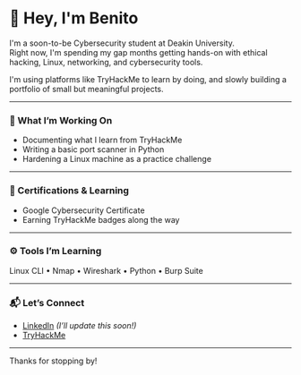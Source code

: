 # 👋 Hey, I'm Benito

I'm a soon-to-be Cybersecurity student at Deakin University.  
Right now, I'm spending my gap months getting hands-on with ethical hacking, Linux, networking, and cybersecurity tools.

I'm using platforms like TryHackMe to learn by doing, and slowly building a portfolio of small but meaningful projects.

---

### 🔧 What I’m Working On
- Documenting what I learn from TryHackMe
- Writing a basic port scanner in Python 
- Hardening a Linux machine as a practice challenge

---

### 📜 Certifications & Learning
- Google Cybersecurity Certificate
- Earning TryHackMe badges along the way

---

### ⚙️ Tools I’m Learning
Linux CLI • Nmap • Wireshark • Python • Burp Suite

---

### 📬 Let’s Connect
- [LinkedIn](#) *(I’ll update this soon!)*  
- [TryHackMe](https://tryhackme.com)

---

Thanks for stopping by!
